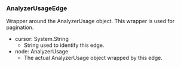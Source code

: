 ### AnalyzerUsageEdge
Wrapper around the AnalyzerUsage object. This wrapper is used for pagination.

- cursor: System.String
  - String used to identify this edge.
- node: AnalyzerUsage
  - The actual AnalyzerUsage object wrapped by this edge.
